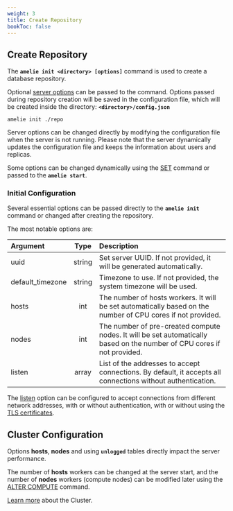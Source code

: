 ```yaml
---
weight: 3
title: Create Repository
bookToc: false
---
```


## Create Repository

The **`amelie init <directory> [options]`** command is used to create a database repository.

Optional [server options](/docs/configuration/show) can be passed to the command. Options passed during
repository creation will be saved in the configuration file, which will be created inside the directory:
**`<directory>/config.json`**

```text
amelie init ./repo
```

Server options can be changed directly by modifying the configuration file when the server is not
running. Please note that the server dynamically updates the configuration file and keeps the information
about users and replicas.

Some options can be changed dynamically using the [SET](/docs/configuration/set) command or passed to
the **`amelie start`**.

### Initial Configuration

Several essential options can be passed directly to the **`amelie init`** command or changed after
creating the repository.

The most notable options are:

| Argument             | Type | Description |
| :---------------- |  :----:  | :----      |
| uuid              | string | Set server UUID. If not provided, it will be generated automatically. |
| default_timezone  | string | Timezone to use. If not provided, the system timezone will be used. |
| hosts             | int | The number of hosts workers. It will be set automatically based on the number of CPU cores if not provided. |
| nodes             | int | The number of pre-created compute nodes. It will be set automatically based on the number of CPU cores if not provided. |
| listen            | array | List of the addresses to accept connections. By default, it accepts all connections without authentication. |


The [listen](/docs/configuration/settings) option can be configured to accept connections from different network addresses,
with or without authentication, with or without using the [TLS certificates](/docs/configuration/settings).

## Cluster Configuration

Options **hosts**, **nodes** and using **`unlogged`** tables directly impact the server performance.

The number of **hosts** workers can be changed at the server start, and the number of **nodes** workers (compute nodes)
can be modified later using the [ALTER COMPUTE](/docs/compute/alter) command.

[Learn more](/docs/compute/overview) about the Cluster.
